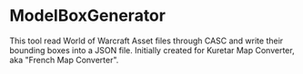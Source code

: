 # ModelBoxGenerator

This tool read World of Warcraft Asset files through CASC and write their bounding boxes into a JSON file. Initially created for Kuretar Map Converter, aka "French Map Converter".